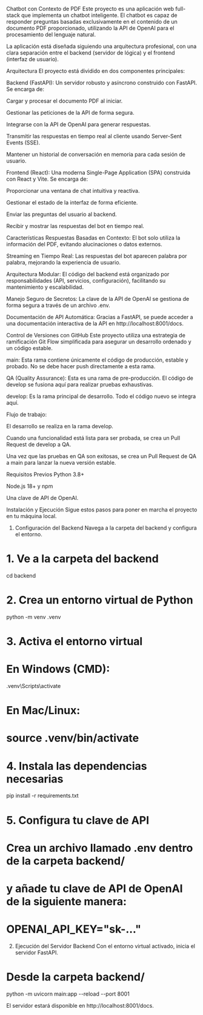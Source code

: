 Chatbot con Contexto de PDF
Este proyecto es una aplicación web full-stack que implementa un chatbot inteligente. El chatbot es capaz de responder preguntas basadas exclusivamente en el contenido de un documento PDF proporcionado, utilizando la API de OpenAI para el procesamiento del lenguaje natural.

La aplicación está diseñada siguiendo una arquitectura profesional, con una clara separación entre el backend (servidor de lógica) y el frontend (interfaz de usuario).

Arquitectura
El proyecto está dividido en dos componentes principales:

Backend (FastAPI): Un servidor robusto y asíncrono construido con FastAPI. Se encarga de:

Cargar y procesar el documento PDF al iniciar.

Gestionar las peticiones de la API de forma segura.

Integrarse con la API de OpenAI para generar respuestas.

Transmitir las respuestas en tiempo real al cliente usando Server-Sent Events (SSE).

Mantener un historial de conversación en memoria para cada sesión de usuario.

Frontend (React): Una moderna Single-Page Application (SPA) construida con React y Vite. Se encarga de:

Proporcionar una ventana de chat intuitiva y reactiva.

Gestionar el estado de la interfaz de forma eficiente.

Enviar las preguntas del usuario al backend.

Recibir y mostrar las respuestas del bot en tiempo real.

Características
Respuestas Basadas en Contexto: El bot solo utiliza la información del PDF, evitando alucinaciones o datos externos.

Streaming en Tiempo Real: Las respuestas del bot aparecen palabra por palabra, mejorando la experiencia de usuario.

Arquitectura Modular: El código del backend está organizado por responsabilidades (API, servicios, configuración), facilitando su mantenimiento y escalabilidad.

Manejo Seguro de Secretos: La clave de la API de OpenAI se gestiona de forma segura a través de un archivo .env.

Documentación de API Automática: Gracias a FastAPI, se puede acceder a una documentación interactiva de la API en http://localhost:8001/docs.

Control de Versiones con GitHub
Este proyecto utiliza una estrategia de ramificación Git Flow simplificada para asegurar un desarrollo ordenado y un código estable.

main: Esta rama contiene únicamente el código de producción, estable y probado. No se debe hacer push directamente a esta rama.

QA (Quality Assurance): Esta es una rama de pre-producción. El código de develop se fusiona aquí para realizar pruebas exhaustivas.

develop: Es la rama principal de desarrollo. Todo el código nuevo se integra aquí.

Flujo de trabajo:

El desarrollo se realiza en la rama develop.

Cuando una funcionalidad está lista para ser probada, se crea un Pull Request de develop a QA.

Una vez que las pruebas en QA son exitosas, se crea un Pull Request de QA a main para lanzar la nueva versión estable.

Requisitos Previos
Python 3.8+

Node.js 18+ y npm

Una clave de API de OpenAI.

Instalación y Ejecución
Sigue estos pasos para poner en marcha el proyecto en tu máquina local.

1. Configuración del Backend
Navega a la carpeta del backend y configura el entorno.

# 1. Ve a la carpeta del backend
cd backend

# 2. Crea un entorno virtual de Python
python -m venv .venv

# 3. Activa el entorno virtual
# En Windows (CMD):
.venv\Scripts\activate
# En Mac/Linux:
# source .venv/bin/activate

# 4. Instala las dependencias necesarias
pip install -r requirements.txt

# 5. Configura tu clave de API
# Crea un archivo llamado .env dentro de la carpeta backend/
# y añade tu clave de API de OpenAI de la siguiente manera:
# OPENAI_API_KEY="sk-..."

2. Ejecución del Servidor Backend
Con el entorno virtual activado, inicia el servidor FastAPI.

# Desde la carpeta backend/
python -m uvicorn main:app --reload --port 8001 

El servidor estará disponible en http://localhost:8001/docs.
